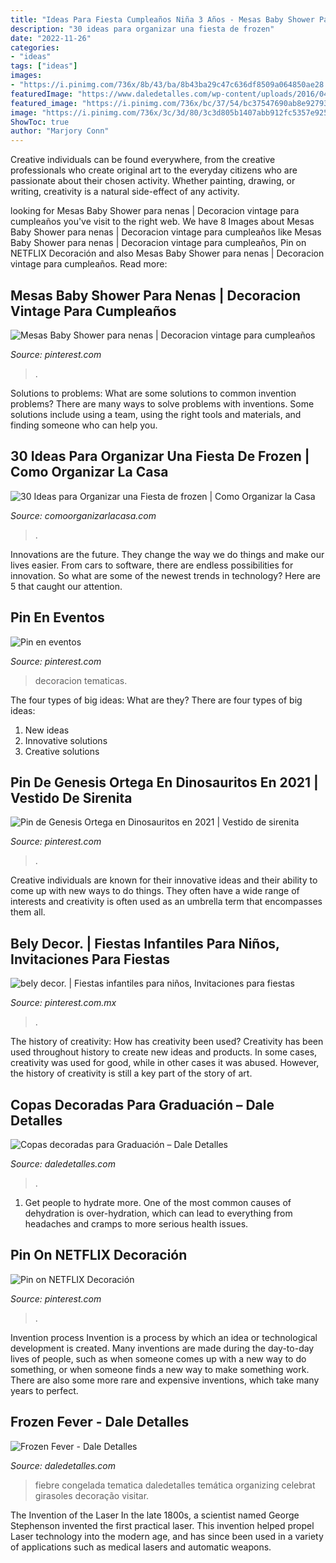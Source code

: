 ```yaml
---
title: "Ideas Para Fiesta Cumpleaños Niña 3 Años - Mesas Baby Shower Para Nenas"
description: "30 ideas para organizar una fiesta de frozen"
date: "2022-11-26"
categories:
- "ideas"
tags: ["ideas"]
images:
- "https://i.pinimg.com/736x/8b/43/ba/8b43ba29c47c636df8509a064850ae28.jpg"
featuredImage: "https://www.daledetalles.com/wp-content/uploads/2016/04/copa-para-graduacion6.jpg"
featured_image: "https://i.pinimg.com/736x/bc/37/54/bc37547690ab8e927936dee45be677c9.jpg"
image: "https://i.pinimg.com/736x/3c/3d/80/3c3d805b1407abb912fc5357e925435e.jpg"
ShowToc: true
author: "Marjory Conn"
---
```



Creative individuals can be found everywhere, from the creative professionals who create original art to the everyday citizens who are passionate about their chosen activity. Whether painting, drawing, or writing, creativity is a natural side-effect of any activity.

	

		
looking for Mesas Baby Shower para nenas | Decoracion vintage para cumpleaños you've visit to the right web. We have 8 Images about Mesas Baby Shower para nenas | Decoracion vintage para cumpleaños like Mesas Baby Shower para nenas | Decoracion vintage para cumpleaños, Pin on NETFLIX Decoración and also Mesas Baby Shower para nenas | Decoracion vintage para cumpleaños. Read more:
		
    
## Mesas Baby Shower Para Nenas | Decoracion Vintage Para Cumpleaños

<img loading=lazy src="https://i.pinimg.com/736x/3c/3d/80/3c3d805b1407abb912fc5357e925435e.jpg" onerror="this.onerror=null;this.src='https://tse1.mm.bing.net/th?id=OIP.zhyakD2ZWoS4dF_sSLEhpQHaHa&amp;pid=15.1';" alt="Mesas Baby Shower para nenas | Decoracion vintage para cumpleaños">

_Source: pinterest.com_

>. 

	

Solutions to problems: What are some solutions to common invention problems?
There are many ways to solve problems with inventions. Some solutions include using a team, using the right tools and materials, and finding someone who can help you.

    
## 30 Ideas Para Organizar Una Fiesta De Frozen | Como Organizar La Casa

<img loading=lazy src="https://comoorganizarlacasa.com/wp-content/uploads/2016/02/mesa-de-postres-fiesta-pinata-cumpleanos-de-frozen-23.jpg" onerror="this.onerror=null;this.src='https://tse4.mm.bing.net/th?id=OIP.bRYgvNegUYyLnMSfdYiR3AHaFl&amp;pid=15.1';" alt="30 Ideas para Organizar una Fiesta de frozen | Como Organizar la Casa">

_Source: comoorganizarlacasa.com_

>. 

	

Innovations are the future. They change the way we do things and make our lives easier. From cars to software, there are endless possibilities for innovation. So what are some of the newest trends in technology? Here are 5 that caught our attention.

    
## Pin En Eventos

<img loading=lazy src="https://i.pinimg.com/736x/8b/43/ba/8b43ba29c47c636df8509a064850ae28.jpg" onerror="this.onerror=null;this.src='https://tse2.mm.bing.net/th?id=OIP.qr-jPbOh8pnldwrP-M7LCwHaJ4&amp;pid=15.1';" alt="Pin en eventos">

_Source: pinterest.com_

>decoracion tematicas. 

	

The four types of big ideas: What are they?
There are four types of big ideas: 
1. New ideas 
2. Innovative solutions 
3. Creative solutions 

    
## Pin De Genesis Ortega En Dinosauritos En 2021 | Vestido De Sirenita

<img loading=lazy src="https://i.pinimg.com/736x/7c/e9/9d/7ce99dc2259efab07de399705473cd5d.jpg" onerror="this.onerror=null;this.src='https://tse4.mm.bing.net/th?id=OIP.rtbJj5-ajRb-tjRNkM4hOQHaLH&amp;pid=15.1';" alt="Pin de Genesis Ortega en Dinosauritos en 2021 | Vestido de sirenita">

_Source: pinterest.com_

>. 

	

Creative individuals are known for their innovative ideas and their ability to come up with new ways to do things. They often have a wide range of interests and creativity is often used as an umbrella term that encompasses them all.

    
## Bely Decor. | Fiestas Infantiles Para Niños, Invitaciones Para Fiestas

<img loading=lazy src="https://i.pinimg.com/736x/bc/37/54/bc37547690ab8e927936dee45be677c9.jpg" onerror="this.onerror=null;this.src='https://tse2.mm.bing.net/th?id=OIP.YTruW9sUVUReqdXimAoWuQHaJ3&amp;pid=15.1';" alt="bely decor. | Fiestas infantiles para niños, Invitaciones para fiestas">

_Source: pinterest.com.mx_

>. 

	

The history of creativity: How has creativity been used?
Creativity has been used throughout history to create new ideas and products. In some cases, creativity was used for good, while in other cases it was abused. However, the history of creativity is still a key part of the story of art.

    
## Copas Decoradas Para Graduación – Dale Detalles

<img loading=lazy src="https://www.daledetalles.com/wp-content/uploads/2016/04/copa-para-graduacion6.jpg" onerror="this.onerror=null;this.src='https://tse4.mm.bing.net/th?id=OIP.trfjX3_nYUPTNp0H8-juaQHaJ4&amp;pid=15.1';" alt="Copas decoradas para Graduación – Dale Detalles">

_Source: daledetalles.com_

>. 

	

1. Get people to hydrate more. One of the most common causes of dehydration is over-hydration, which can lead to everything from headaches and cramps to more serious health issues.

    
## Pin On NETFLIX Decoración

<img loading=lazy src="https://i.pinimg.com/736x/d5/57/2f/d5572fa22649822bd243e902ced66709.jpg" onerror="this.onerror=null;this.src='https://tse1.mm.bing.net/th?id=OIP.57jji3Xx25pifbF_soIoSQHaJH&amp;pid=15.1';" alt="Pin on NETFLIX Decoración">

_Source: pinterest.com_

>. 

	

Invention process
Invention is a process by which an idea or technological development is created. Many inventions are made during the day-to-day lives of people, such as when someone comes up with a new way to do something, or when someone finds a new way to make something work. There are also some more rare and expensive inventions, which take many years to perfect.

    
## Frozen Fever - Dale Detalles

<img loading=lazy src="http://i0.wp.com/www.daledetalles.com/wp-content/uploads/2016/06/frozen-fever17.jpg" onerror="this.onerror=null;this.src='https://tse2.mm.bing.net/th?id=OIP.ZLe8W3D6XYYm3Kmh50MX6AHaJ4&amp;pid=15.1';" alt="Frozen Fever - Dale Detalles">

_Source: daledetalles.com_

>fiebre congelada tematica daledetalles temática organizing celebrat girasoles decoração visitar. 

	

The Invention of the Laser
In the late 1800s, a scientist named George Stephenson invented the first practical laser. This invention helped propel Laser technology into the modern age, and has since been used in a variety of applications such as medical lasers and automatic weapons.

